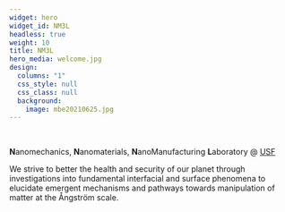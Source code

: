 ```yaml
---
widget: hero
widget_id: NM3L
headless: true
weight: 10
title: NM3L
hero_media: welcome.jpg
design:
  columns: "1"
  css_style: null
  css_class: null
  background:
    image: mbe20210625.jpg
---
```

<br>

**N**anomechanics, **N**anomaterials, **N**anoManufacturing **L**aboratory @ [USF](https://www.usf.edu/)

We strive to better the health and security of our planet through investigations into fundamental interfacial and surface phenomena to elucidate emergent mechanisms and pathways towards manipulation of matter at the Ångström scale.